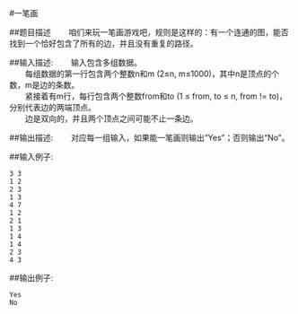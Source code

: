 #一笔画

##题目描述
　　咱们来玩一笔画游戏吧，规则是这样的：有一个连通的图，能否找到一个恰好包含了所有的边，并且没有重复的路径。

##输入描述:
　　输入包含多组数据。<br>
　　每组数据的第一行包含两个整数n和m (2≤n, m≤1000)，其中n是顶点的个数，m是边的条数。<br>
　　紧接着有m行，每行包含两个整数from和to (1 ≤ from, to ≤ n, from != to)，分别代表边的两端顶点。<br>
　　边是双向的，并且两个顶点之间可能不止一条边。


##输出描述:
　　对应每一组输入，如果能一笔画则输出“Yes”；否则输出“No”。

##输入例子:
```
3 3
1 2
2 3
1 3
4 7
1 2
2 1
1 3
1 4
1 4
2 3
4 3
```

##输出例子:
```
Yes
No
```